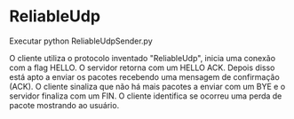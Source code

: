 # ReliableUdp


Executar python ReliableUdpSender.py

O cliente utiliza o protocolo inventado "ReliableUdp", inicia uma conexão com a flag HELLO.
O servidor retorna com um HELLO ACK. Depois disso está apto a enviar os pacotes recebendo
uma mensagem de confirmação (ACK). O cliente sinaliza que não há mais pacotes a enviar com um BYE
e o servidor finaliza com um FIN. O cliente identifica se ocorreu uma perda de pacote mostrando ao usuário.
